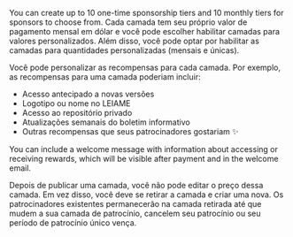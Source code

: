 You can create up to 10 one-time sponsorship tiers and 10 monthly tiers for sponsors to choose from. Cada camada tem seu próprio valor de pagamento mensal em dólar e você pode escolher habilitar camadas para valores personalizados. Além disso, você pode optar por habilitar as camadas para quantidades personalizadas (mensais e únicas).

Você pode personalizar as recompensas para cada camada. Por exemplo, as recompensas para uma camada poderiam incluir:
- Acesso antecipado a novas versões
- Logotipo ou nome no LEIAME
- Acesso ao repositório privado
- Atualizações semanais do boletim informativo
- Outras recompensas que seus patrocinadores gostariam ✨

You can include a welcome message with information about accessing or receiving rewards, which will be visible after payment and in the welcome email.

Depois de publicar uma camada, você não pode editar o preço dessa camada. Em vez disso, você deve se retirar a camada e criar uma nova. Os patrocinadores existentes permanecerão na camada retirada até que mudem a sua camada de patrocínio, cancelem seu patrocínio ou seu período de patrocínio único vença.
